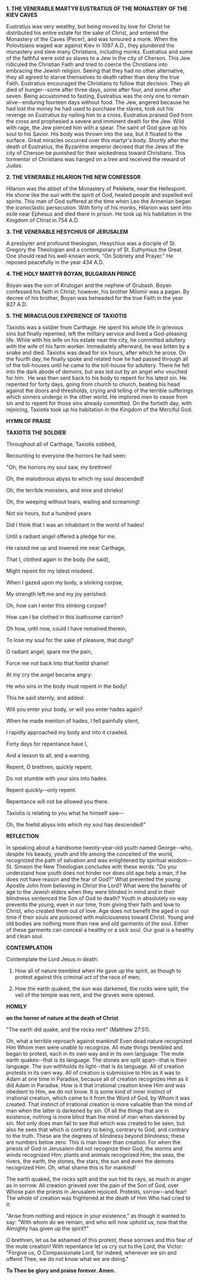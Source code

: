 
**1. THE VENERABLE MARTYR EUSTRATIUS OF THE MONASTERY OF THE KIEV CAVES**

Eustratius was very wealthy, but being moved by love for Christ he distributed his entire estate for the sake of Christ, and entered the Monastery of the Caves (Pecer), and was tonsured a monk. When the Polovtsians waged war against Kiev in 1097 A.D., they plundered the monastery and slew many Christians, including monks. Eustratius and some of the faithful were sold as slaves to a Jew in the city of Cherson. This Jew ridiculed the Christian Faith and tried to coerce the Christians into embracing the Jewish religion. Seeing that they had no other alternative, they all agreed to starve themselves to death rather than deny the true Faith. Eustratius encouraged the Christians to follow that decision. They all died of hunger--some after three days, some after four, and some after seven. Being accustomed to fasting, Eustratius was the only one to remain alive--enduring fourteen days without food. The Jew, angered because he had lost the money he had used to purchase the slaves, took out his revenge on Eustratius by nailing him to a cross. Eustratius praised God from the cross and prophesied a severe and imminent death for the Jew. Wild with rage, the Jew pierced him with a spear. The saint of God gave up his soul to his Savior. His body was thrown into the sea, but it floated to the surface. Great miracles occurred over this martyr's body. Shortly after the death of Eustratius, the Byzantine emperor decreed that the Jews of the city of Cherson be punished for their wickedness toward Christians. This tormentor of Christians was hanged on a tree and received the reward of Judas.

**2. THE VENERABLE HILARION THE NEW CONFESSOR**

Hilarion was the abbot of the Monastery of Pelekete, near the Hellespont. He shone like the sun with the spirit of God, healed people and expelled evil spirits. This man of God suffered at the time when Leo the Armenian began the iconoclastic persecution. With forty of his monks, Hilarion was sent into exile near Ephesus and died there in prison. He took up his habitation in the Kingdom of Christ in 754 A.D.

**3. THE VENERABLE HESYCHIUS OF JERUSALEM**

A presbyter and profound theologian, Hesychius was a disciple of St. Gregory the Theologian and a contemporary of St. Euthymius the Great. One should read his well-known work, "On Sobriety and Prayer." He reposed peacefully in the year 434 A.D.

**4. THE HOLY MARTYR BOYAN, BULGARIAN PRINCE**

Boyan was the son of Krutogan and the nephew of Grubash. Boyan confessed his faith in Christ; however, his brother Milomir was a pagan. By decree of his brother, Boyan was beheaded for the true Faith in the year 827 A.D.

**5. THE MIRACULOUS EXPERIENCE OF TAXIOTIS**

Taxiotis was a soldier from Carthage. He spent his whole life in grievous sins but finally repented, left the military service and lived a God-pleasing life. While with his wife on his estate near the city, he committed adultery with the wife of his farm worker. Immediately afterward, he was bitten by a snake and died. Taxiotis was dead for six hours, after which he arose. On the fourth day, he finally spoke and related how he had passed through all of the toll-houses until he came to the toll-house for adultery. There he fell into the dark abode of demons, but was led out by an angel who vouched for him.  He was then sent back to his body to repent for his latest sin. He repented for forty days, going from church to church, beating his head against the doors and thresholds, crying and telling of the terrible sufferings which sinners undergo in the other world. He implored men to cease from sin and to repent for those sins already committed. On the fortieth day, with rejoicing, Taxiotis took up his habitation in the Kingdom of the Merciful God.



**HYMN OF PRAISE**

**TAXIOTIS THE SOLDIER**

Throughout all of Carthage, Taxiotis sobbed,

Recounting to everyone the horrors he had seen:

"Oh, the horrors my soul saw, my brethren!

Oh, the malodorous abyss to which my soul descended!

Oh, the terrible monsters, and mire and shrieks!

Oh, the weeping without tears, wailing and screaming!

Not six hours, but a hundred years

Did I think that I was an inhabitant in the world of hades!

Until a radiant angel offered a pledge for me.

He raised me up and lowered me near Carthage,

That I, clothed again in the body (he said),

Might repent for my latest misdeed.

When I gazed upon my body, a stinking corpse,

My strength left me and my joy perished:

Oh, how can I enter this stinking corpse?

How can I be clothed in this loathsome carrion?

Oh how, until now, could I have remained therein,

To lose my soul for the sake of pleasure, that dung?

O radiant angel, spare me the pain,

Force me not back into that foetid shame!

At my cry the angel became angry:

He who sins in the body must repent in the body!

This he said sternly, and added:

Will you enter your body, or will you enter hades again?

When he made mention of hades, I fell painfully silent,

I rapidly approached my body and into it crawled.

Forty days for repentance have I,

And a lesson to all, and a warning.

Repent, O brethren, quickly repent;

Do not stumble with your sins into hades.

Repent quickly--only repent.

Repentance will not be allowed you there.

Taxiotis is relating to you what he himself saw--

Oh, the foetid abyss into which my soul has descended!"


**REFLECTION**

In speaking about a handsome twenty-year-old youth named George--who, despite his beauty, youth and life among the conceited of the world, recognized the path of salvation and was enlightened by spiritual wisdom--St. Simeon the New Theologian concludes with these words: "Do you understand how youth does not hinder nor does old age help a man, if he does not have reason and the fear of God?" What prevented the young Apostle John from believing in Christ the Lord? What were the benefits of age to the Jewish elders when they were blinded in mind and in their blindness sentenced the Son of God to death? Youth in absolutely no way prevents the young, even in our time, from giving their faith and love to Christ, who created them out of love. Age does not benefit the aged in our time if their souls are poisoned with maliciousness toward Christ. Young and old bodies are nothing more than new and old garments of the soul. Either of these garments can conceal a healthy or a sick soul. Our goal is a healthy and clean soul.

**CONTEMPLATION**

Contemplate the Lord Jesus in death:

1.  How all of nature trembled when He gave up the spirit, as though to protest against this criminal act of the race of men;

1.  How the earth quaked, the sun was darkened, the rocks were split, the veil of the temple was rent, and the graves were opened.



**HOMILY**

**on the horror of nature at the death of Christ**

"The earth did quake, and the rocks rent" (Matthew 27:51).

Oh, what a terrible reproach against mankind! Even dead nature recognized Him Whom men were unable to recognize. All mute things trembled and began to protest, each in its own way and in its own language. The mute earth quakes--that is its language. The stones are split apart--that is their language. The sun withholds its light--that is its language. All of creation protests in its own way. All of creation is submissive to Him as it was to Adam at one time in Paradise, because all of creation recognizes Him as it did Adam in Paradise. How is it that irrational creation knew Him and was obedient to Him, we do not know. It is some kind of inner instinct of irrational creation, which came to it from the Word of God, by Whom it was created. That instinct of irrational creation is more valuable than the mind of man when the latter is darkened by sin. Of all the things that are in existence, nothing is more blind than the mind of man when darkened by sin. Not only does man fail to see that which was created to be seen, but also he sees that which is contrary to being, contrary to God, and contrary to the truth. These are the degrees of blindness beyond blindness; these are numbers below zero. This is man lower than creation. For when the priests of God in Jerusalem did not recognize their God, the storms and winds recognized Him; plants and animals recognized Him; the seas, the rivers, the earth, the stones, the stars, the sun and even the demons recognized Him. Oh, what shame this is for mankind!

The earth quaked, the rocks split and the sun hid its rays, as much in anger as in sorrow. All creation grieved over the pain of the Son of God, over Whose pain the priests in Jerusalem rejoiced. Protests, sorrow--and fear! The whole of creation was frightened at the death of Him Who had cried to it:

"Arise from nothing and rejoice in your existence," as though it wanted to say: "With whom do we remain, and who will now uphold us, now that the Almighty has given up the spirit?"

O brethren, let us be ashamed of this protest, these sorrows and this fear of the mute creation! With repentance let us cry out to the Lord, the Victor: "Forgive us, O Compassionate Lord, for indeed, whenever we sin and offend Thee, we do not know what we are doing."

**To Thee be glory and praise forever. Amen.**

 
